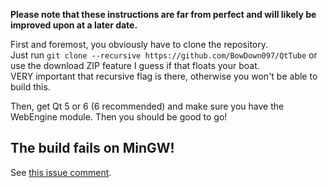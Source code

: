 **Please note that these instructions are far from perfect and will likely be improved upon at a later date.**

First and foremost, you obviously have to clone the repository.  
Just run ``git clone --recursive https://github.com/BowDown097/QtTube`` or use the download ZIP feature I guess if that floats your boat.  
VERY important that recursive flag is there, otherwise you won't be able to build this.

Then, get Qt 5 or 6 (6 recommended) and make sure you have the WebEngine module. Then you should be good to go!

## The build fails on MinGW!
See [this issue comment](https://github.com/BowDown097/QtTube/issues/8#issuecomment-1694680733).
